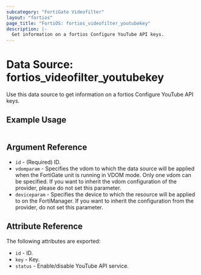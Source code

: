 ```yaml
---
subcategory: "FortiGate Videofilter"
layout: "fortios"
page_title: "FortiOS: fortios_videofilter_youtubekey"
description: |-
  Get information on a fortios Configure YouTube API keys.
---
```


# Data Source: fortios_videofilter_youtubekey
Use this data source to get information on a fortios Configure YouTube API keys.


## Example Usage

```hcl

```

## Argument Reference

* `id` - (Required) ID.
* `vdomparam` - Specifies the vdom to which the data source will be applied when the FortiGate unit is running in VDOM mode. Only one vdom can be specified. If you want to inherit the vdom configuration of the provider, please do not set this parameter.
* `deviceparam` - Specifies the device to which the resource will be applied to on the FortiManager. If you want to inherit the configuration from the provider, do not set this parameter.

## Attribute Reference

The following attributes are exported:

* `id` - ID.
* `key` - Key.
* `status` - Enable/disable YouTube API service.
